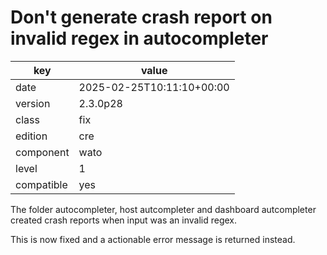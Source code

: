 [//]: # (werk v2)
# Don't generate crash report on invalid regex in autocompleter

key        | value
---------- | ---
date       | 2025-02-25T10:11:10+00:00
version    | 2.3.0p28
class      | fix
edition    | cre
component  | wato
level      | 1
compatible | yes

The folder autocompleter, host autcompleter and dashboard autcompleter created
crash reports when input was an invalid regex.

This is now fixed and a actionable error message is returned instead.
